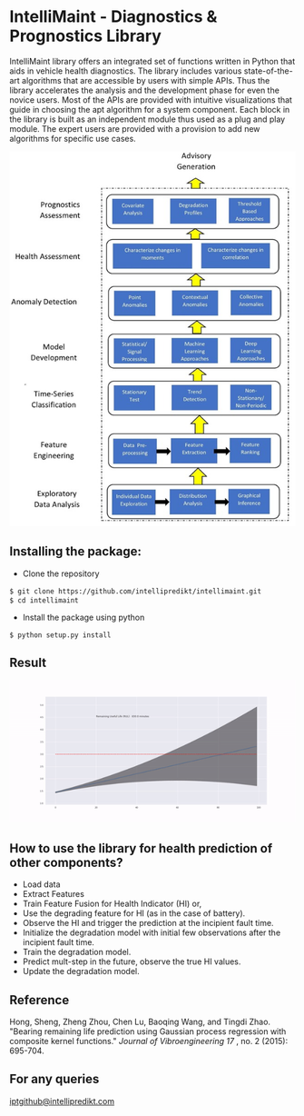 # IntelliMaint - Diagnostics & Prognostics Library

IntelliMaint library offers an integrated set of functions written in Python that aids in vehicle health diagnostics. The library includes various state-of-the-art algorithms that are accessible by users with simple APIs. Thus the library accelerates the analysis and the development phase for even the novice users. Most of the APIs are provided with intuitive visualizations that guide in choosing the apt algorithm for a system component. Each block in the library is built as an independent module thus used as a plug and play module. The expert users are provided with a provision to add new algorithms for specific use cases. 

![Architecture](images/Architecture.jpeg "Architecture" )

## Installing the package:
- Clone the repository
```
$ git clone https://github.com/intellipredikt/intellimaint.git
$ cd intellimaint
```
- Install the package using python
```
$ python setup.py install
```


## Result
![Sample Result](images/bearing_demo.gif "RUL Prediction" )

## How to use the library for health prediction of other components?

* Load data
* Extract Features
* Train Feature Fusion for Health Indicator (HI) or,
* Use the degrading feature for HI (as in the case of battery).
* Observe the HI and trigger the prediction at the incipient fault time.
* Initialize the degradation model with initial few observations after the incipient fault time.
* Train the degradation model. 
* Predict mult-step in the future, observe the true HI values.
* Update the degradation model.

## Reference

Hong, Sheng, Zheng Zhou, Chen Lu, Baoqing Wang, and Tingdi Zhao. "Bearing remaining life prediction using Gaussian process regression with composite kernel functions." *Journal of Vibroengineering 17* , no. 2 (2015): 695-704.

## For any queries 
iptgithub@intellipredikt.com
